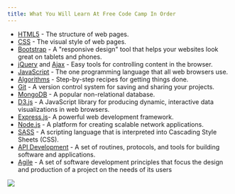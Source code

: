 ```yaml
---
title: What You Will Learn At Free Code Camp In Order
---
```

*   [HTML5](https://developer.mozilla.org/en-US/docs/Web/HTML) - The structure of web pages.
*   [CSS](https://developer.mozilla.org/en-US/docs/Web/CSS) - The visual style of web pages.
*   [Bootstrap](http://getbootstrap.com/) - A "responsive design" tool that helps your websites look great on tablets and phones.
*   [jQuery](https://jquery.com/) and [Ajax](https://developer.mozilla.org/en-US/docs/AJAX) - Easy tools for controlling content in the browser.
*   [JavaScript](https://developer.mozilla.org/en-US/docs/Web/JavaScript) - The one programming language that all web browsers use.
*   [Algorithms](https://en.wikipedia.org/wiki/Algorithm) - Step-by-step recipes for getting things done.
*   [Git](https://git-scm.com/) - A version control system for saving and sharing your projects.
*   [MongoDB](https://www.mongodb.org/) - A popular non-relational database.
*   [D3.js](http://d3js.org/) - A JavaScript library for producing dynamic, interactive data visualizations in web browsers.
*   [Express.js](http://expressjs.com/)- A powerful web development framework.
*   [Node.js](https://nodejs.org/) - A platform for creating scalable network applications.
*   [SASS](http://sass-lang.com/) - A scripting language that is interpreted into Cascading Style Sheets (CSS).
*   [API Development](https://en.wikipedia.org/wiki/Application_programming_interface) - A set of routines, protocols, and tools for building software and applications.
*   [Agile](https://en.wikipedia.org/wiki/Agile_software_development) - A set of software development principles that focus the design and production of a project on the needs of its users

![](http://2.bp.blogspot.com/-CPfmVm56c7c/VTwEpZkHBtI/AAAAAAAAAks/0dEwiH-DjEE/s1600/curriculum-diagram-full.jpg%7Cwidth=600px)